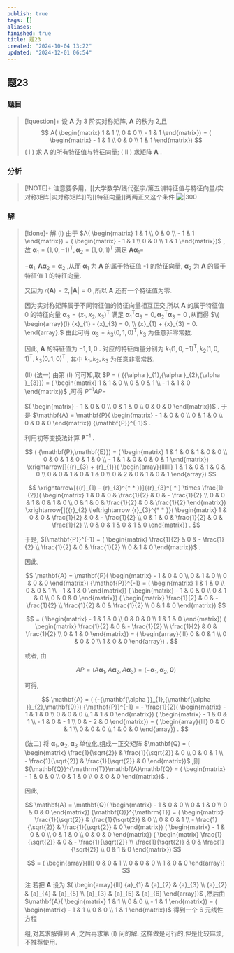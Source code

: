 ```yaml
---
publish: true
tags: []
aliases: 
finished: true
title: 题23
created: "2024-10-04 13:22"
updated: "2024-12-01 06:54"
---
```

## 题23
### 题目
> [!question]+
> 设 $\mathbf{A}$ 为 3 阶实对称矩阵, $\mathbf{A}$ 的秩为 2,且
> $$
> A( \begin{matrix} 1 & 1 \\  0 & 0 \\   - 1 & 1 \end{matrix})  = ( \begin{matrix}  - 1 & 1 \\  0 & 0 \\  1 & 1 \end{matrix})
> $$
> ( I ) 求 $\mathbf{A}$ 的所有特征值与特征向量;
> ( II ) 求矩阵 $\mathbf{A}$ .
### 分析
> [!NOTE]+
> 注意要多用，[[大学数学/线代张宇/第五讲特征值与特征向量/实对称矩阵|实对称矩阵]]的[[特征向量]]两两正交这个条件
> ![|300](https://img.hwenyi.live/202411071440525.webp)
### 解
> [!done]-
> 解 (I) 由于 $A( \begin{matrix} 1 & 1 \\  0 & 0 \\   - 1 & 1 \end{matrix})  = ( \begin{matrix}  - 1 & 1 \\  0 & 0 \\  1 & 1 \end{matrix})$ ,故 ${\mathbf{\alpha }}_{1} = {( 1,0, - 1) }^{\mathrm{T}},{\mathbf{\alpha }}_{2} = {( 1,0,1) }^{\mathrm{T}}$ 满足 $\mathbf{A}{\mathbf{\alpha }}_{1} =$
> 
> $- {\mathbf{\alpha }}_{1},\mathbf{A}{\mathbf{\alpha }}_{2} = {\mathbf{\alpha }}_{2}$ ,从而 ${\mathbf{\alpha }}_{1}$ 为 $\mathbf{A}$ 的属于特征值 -1 的特征向量, ${\mathbf{\alpha }}_{2}$ 为 $\mathbf{A}$ 的属于特征值 1 的特征向量.
> 
> 又因为 $r( \mathbf{A})  = 2,| \mathbf{A}|  = 0$ ,所以 $\mathbf{A}$ 还有一个特征值为零.
> 
> 因为实对称矩阵属于不同特征值的特征向量相互正交,所以 $\mathbf{A}$ 的属于特征值 0 的特征向量 ${\mathbf{\alpha }}_{3} = {( {x}_{1},{x}_{2},{x}_{3}) }^{\mathrm{T}}$ 满足 ${\mathbf{\alpha }}_{1}^{\mathrm{T}}{\mathbf{\alpha }}_{3} = 0,{\mathbf{\alpha }}_{2}^{\mathrm{T}}{\mathbf{\alpha }}_{3} = 0$ ,从而得 $\{  \begin{array}{l} {x}_{1} - {x}_{3} = 0, \\  {x}_{1} + {x}_{3} = 0. \end{array}.$ 由此可得 ${\mathbf{\alpha }}_{3} = {k}_{3}{( 0,1,0) }^{\mathrm{T}},{k}_{3}$ 为任意非零常数.
> 
> 因此, $\mathbf{A}$ 的特征值为 $- 1,1,0$ . 对应的特征向量分别为 ${k}_{1}{( 1,0, - 1) }^{\mathrm{T}},{k}_{2}{( 1,0,1) }^{\mathrm{T}},{k}_{3}{( 0,1,0) }^{\mathrm{T}}$ , 其中 ${k}_{1},{k}_{2},{k}_{3}$ 为任意非零常数.
> 
> (II) (法一) 由第 (I) 问可知,取 $P = ( {{\alpha }_{1},{\alpha }_{2},{\alpha }_{3}})  = ( \begin{matrix} 1 & 1 & 0 \\  0 & 0 & 1 \\   - 1 & 1 & 0 \end{matrix})$ ,可得 ${P}^{-1}{AP} =$
> 
> $( \begin{matrix}  - 1 & 0 & 0 \\  0 & 1 & 0 \\  0 & 0 & 0 \end{matrix})$ . 于是 $\mathbf{A} = \mathbf{P}( \begin{matrix}  - 1 & 0 & 0 \\  0 & 1 & 0 \\  0 & 0 & 0 \end{matrix}) {\mathbf{P}}^{-1}$ .
> 
> 利用初等变换法计算 ${\mathbf{P}}^{-1}$ .
> 
> $$
> ( {\mathbf{P},\mathbf{E}})  = ( \begin{matrix} 1 & 1 & 0 & 1 & 0 & 0 \\  0 & 0 & 1 & 0 & 1 & 0 \\   - 1 & 1 & 0 & 0 & 0 & 1 \end{matrix}) \xrightarrow[]{{r}_{3} + {r}_{1}}( \begin{array}{llllll} 1 & 1 & 0 & 1 & 0 & 0 \\  0 & 0 & 1 & 0 & 1 & 0 \\  0 & 2 & 0 & 1 & 0 & 1 \end{array})
> $$
> 
> $$
> \xrightarrow[{{r}_{1} - {r}_{3}^{* * }}]{{r}_{3}^{ * } \times  \frac{1}{2}}( \begin{matrix} 1 & 0 & 0 & \frac{1}{2} & 0 &  - \frac{1}{2} \\  0 & 0 & 1 & 0 & 1 & 0 \\  0 & 1 & 0 & \frac{1}{2} & 0 & \frac{1}{2} \end{matrix}) \xrightarrow[]{{r}_{2} \leftrightarrow  {r}_{3}^{* * }}( \begin{matrix} 1 & 0 & 0 & \frac{1}{2} & 0 &  - \frac{1}{2} \\  0 & 1 & 0 & \frac{1}{2} & 0 & \frac{1}{2} \\  0 & 0 & 1 & 0 & 1 & 0 \end{matrix}) .
> $$
> 
> 于是, ${\mathbf{P}}^{-1} = ( \begin{matrix} \frac{1}{2} & 0 &  - \frac{1}{2} \\  \frac{1}{2} & 0 & \frac{1}{2} \\  0 & 1 & 0 \end{matrix})$ .
> 
> 因此,
> 
> $$
> \mathbf{A} = \mathbf{P}( \begin{matrix}  - 1 & 0 & 0 \\  0 & 1 & 0 \\  0 & 0 & 0 \end{matrix}) {\mathbf{P}}^{-1} = ( \begin{matrix} 1 & 1 & 0 \\  0 & 0 & 1 \\   - 1 & 1 & 0 \end{matrix}) ( \begin{matrix}  - 1 & 0 & 0 \\  0 & 1 & 0 \\  0 & 0 & 0 \end{matrix}) ( \begin{matrix} \frac{1}{2} & 0 &  - \frac{1}{2} \\  \frac{1}{2} & 0 & \frac{1}{2} \\  0 & 1 & 0 \end{matrix})
> $$
> 
> $$
> = ( \begin{matrix}  - 1 & 1 & 0 \\  0 & 0 & 0 \\  1 & 1 & 0 \end{matrix}) ( \begin{matrix} \frac{1}{2} & 0 &  - \frac{1}{2} \\  \frac{1}{2} & 0 & \frac{1}{2} \\  0 & 1 & 0 \end{matrix})  = ( \begin{array}{lll} 0 & 0 & 1 \\  0 & 0 & 0 \\  1 & 0 & 0 \end{array}) .
> $$
> 
> 或者, 由
> 
> $$
> {AP} = ( {A{\mathbf{\alpha }}_{1},A{\mathbf{\alpha }}_{2},A{\mathbf{\alpha }}_{3}})  = ( {-{\mathbf{\alpha }}_{1},{\mathbf{\alpha }}_{2},\mathbf{0}})
> $$
> 
> 可得,
> 
> $$
> \mathbf{A} = ( {-{\mathbf{\alpha }}_{1},{\mathbf{\alpha }}_{2},\mathbf{0}}) {\mathbf{P}}^{-1} =  - \frac{1}{2}( \begin{matrix}  - 1 & 1 & 0 \\  0 & 0 & 0 \\  1 & 1 & 0 \end{matrix}) ( \begin{matrix}  - 1 & 0 & 1 \\   - 1 & 0 &  - 1 \\  0 &  - 2 & 0 \end{matrix})  = ( \begin{array}{lll} 0 & 0 & 1 \\  0 & 0 & 0 \\  1 & 0 & 0 \end{array}) .
> $$
> 
> (法二) 将 ${\mathbf{\alpha }}_{1},{\mathbf{\alpha }}_{2},{\mathbf{\alpha }}_{3}$ 单位化,组成一正交矩阵 $\mathbf{Q} = ( \begin{matrix} \frac{1}{\sqrt{2}} & \frac{1}{\sqrt{2}} & 0 \\  0 & 0 & 1 \\   - \frac{1}{\sqrt{2}} & \frac{1}{\sqrt{2}} & 0 \end{matrix})$ ,则 ${\mathbf{Q}}^{\mathrm{T}}\mathbf{A}\mathbf{Q} = ( \begin{matrix}  - 1 & 0 & 0 \\  0 & 1 & 0 \\  0 & 0 & 0 \end{matrix})$ .
> 
> 因此,
> 
> $$
> \mathbf{A} = \mathbf{Q}( \begin{matrix}  - 1 & 0 & 0 \\  0 & 1 & 0 \\  0 & 0 & 0 \end{matrix}) {\mathbf{Q}}^{\mathrm{T}} = ( \begin{matrix} \frac{1}{\sqrt{2}} & \frac{1}{\sqrt{2}} & 0 \\  0 & 0 & 1 \\   - \frac{1}{\sqrt{2}} & \frac{1}{\sqrt{2}} & 0 \end{matrix}) ( \begin{matrix}  - 1 & 0 & 0 \\  0 & 1 & 0 \\  0 & 0 & 0 \end{matrix}) ( \begin{matrix} \frac{1}{\sqrt{2}} & 0 &  - \frac{1}{\sqrt{2}} \\  \frac{1}{\sqrt{2}} & 0 & \frac{1}{\sqrt{2}} \\  0 & 1 & 0 \end{matrix})
> $$
> 
> $$
> = ( \begin{array}{lll} 0 & 0 & 1 \\  0 & 0 & 0 \\  1 & 0 & 0 \end{array})
> $$
> 
> 注 若把 $\mathbf{A}$ 设为 $( \begin{array}{lll} {a}_{1} & {a}_{2} & {a}_{3} \\  {a}_{2} & {a}_{4} & {a}_{5} \\  {a}_{3} & {a}_{5} & {a}_{6} \end{array})$ ,然后由 $\mathbf{A}( \begin{matrix} 1 & 1 \\  0 & 0 \\   - 1 & 1 \end{matrix})  = ( \begin{matrix}  - 1 & 1 \\  0 & 0 \\  1 & 1 \end{matrix})$ 得到一个 6 元线性方程
> 
> 组,对其求解得到 $A$ ,之后再求第 (I) 问的解. 这样做是可行的,但是比较麻烦,不推荐使用.